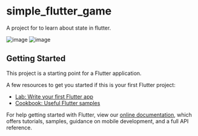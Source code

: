 # simple_flutter_game

A project for to learn about state in flutter.

![image](https://user-images.githubusercontent.com/81516460/154942538-a0ef0605-e280-4e3c-8b1d-3dd3ed367d73.png)
![image](https://user-images.githubusercontent.com/81516460/154942738-2f7b386a-9e14-4a61-904d-8e10138e60ad.png)


## Getting Started

This project is a starting point for a Flutter application.

A few resources to get you started if this is your first Flutter project:

- [Lab: Write your first Flutter app](https://flutter.dev/docs/get-started/codelab)
- [Cookbook: Useful Flutter samples](https://flutter.dev/docs/cookbook)

For help getting started with Flutter, view our
[online documentation](https://flutter.dev/docs), which offers tutorials,
samples, guidance on mobile development, and a full API reference.
